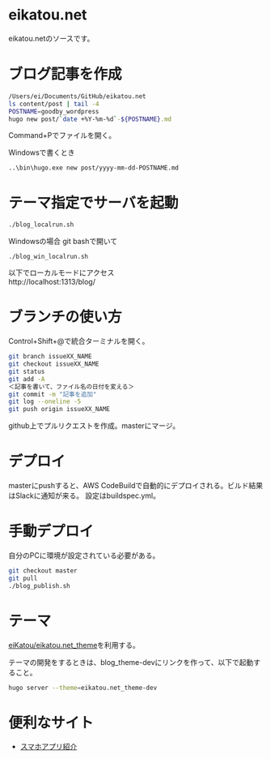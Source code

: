 # eikatou.net
eikatou.netのソースです。

# ブログ記事を作成
```bash
/Users/ei/Documents/GitHub/eikatou.net
ls content/post | tail -4
POSTNAME=goodby_wordpress
hugo new post/`date +%Y-%m-%d`-${POSTNAME}.md
```
Command+Pでファイルを開く。

Windowsで書くとき
```
..\bin\hugo.exe new post/yyyy-mm-dd-POSTNAME.md
```

# テーマ指定でサーバを起動
```bash
./blog_localrun.sh
```

Windowsの場合
git bashで開いて
```
./blog_win_localrun.sh
```

以下でローカルモードにアクセス  
http://localhost:1313/blog/

# ブランチの使い方
Control+Shift+@で統合ターミナルを開く。
```bash
git branch issueXX_NAME
git checkout issueXX_NAME
git status
git add -A
＜記事を書いて、ファイル名の日付を変える＞
git commit -m "記事を追加"
git log --oneline -5
git push origin issueXX_NAME
```
github上でプルリクエストを作成。masterにマージ。

# デプロイ
masterにpushすると、AWS CodeBuildで自動的にデプロイされる。ビルド結果はSlackに通知が来る。
設定はbuildspec.yml。

# 手動デプロイ
自分のPCに環境が設定されている必要がある。
```bash
git checkout master
git pull
./blog_publish.sh
```

# テーマ
[eiKatou/eikatou.net_theme](https://github.com/eiKatou/eikatou.net_theme)を利用する。

テーマの開発をするときは、blog_theme-devにリンクを作って、以下で起動すること。
```bash
hugo server --theme=eikatou.net_theme-dev
```

# 便利なサイト
- [スマホアプリ紹介](http://mama-hack.com/app-reach/)

